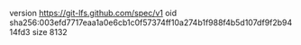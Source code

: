 version https://git-lfs.github.com/spec/v1
oid sha256:003efd7717eaa1a0e6cb1c0f57374ff10a274b1f988f4b5d107df9f2b9414fd3
size 8132
